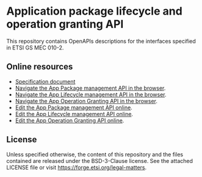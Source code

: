 # Application package lifecycle and operation granting API

This repository contains OpenAPIs descriptions for the interfaces specified in ETSI GS MEC 010-2.

## Online resources

* [Specification document](https://www.etsi.org/deliver/etsi_gs/MEC/001_099/01002/02.01.01_60/gs_MEC01002v020101p.pdf)
* [Navigate the App Package management API in the browser](https://forge.etsi.org/swagger/ui/?url=https://forge.etsi.org/rep/mec/gs010-2-app-pkg-lcm-api/blob/stf593/MEC010-2_AppPkgMgmt.yaml).
* [Navigate the App Lifecycle management API in the browser](https://forge.etsi.org/swagger/ui/?url=https://forge.etsi.org/rep/mec/gs010-2-app-pkg-lcm-api/blob/stf593/MEC010-2_AppLcm.yaml).
* [Navigate the App Operation Granting API in the browser](https://forge.etsi.org/swagger/ui/?url=https://forge.etsi.org/rep/mec/gs010-2-app-pkg-lcm-api/blob/stf593/MEC010-2_AppGrant.yaml).
* [Edit the App Package management API online](https://forge.etsi.org/swagger/editor/?url=https://forge.etsi.org/rep/mec/gs010-2-app-pkg-lcm-api/blob/stf593/MEC010-2_AppPkgMgmt.yaml).
* [Edit the App Lifecycle management API online](https://forge.etsi.org/swagger/editor/?url=https://forge.etsi.org/rep/mec/gs010-2-app-pkg-lcm-api/blob/stf593/MEC010-2_AppLcm.yaml).
* [Edit the App Operation Granting API online](https://forge.etsi.org/swagger/editor/?url=https://forge.etsi.org/rep/mec/gs010-2-app-pkg-lcm-api/blob/stf593/MEC010-2_AppGrant.yaml).

## License 

Unless specified otherwise, the content of this repository and the files contained are released under the BSD-3-Clause license.
See the attached LICENSE file or visit https://forge.etsi.org/legal-matters.
